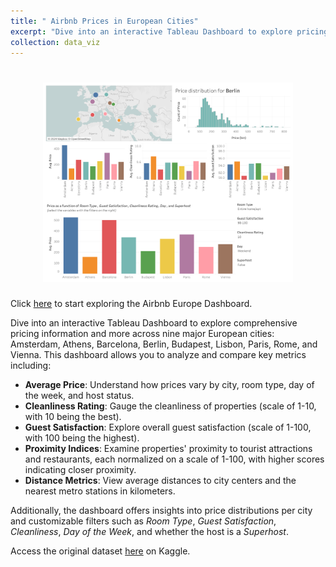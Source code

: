 ```yaml
---
title: " Airbnb Prices in European Cities"
excerpt: "Dive into an interactive Tableau Dashboard to explore pricing information and more across nine major European cities: Amsterdam, Athens, Barcelona, Berlin, Budapest, Lisbon, Paris, Rome, and Vienna.<br/><img src='/images/dashboard-airbnb.png' style='width:5%; height:auto;'>"
collection: data_viz
---
```


<h1 align="center">
<img src="/images/dashboard-airbnb.png" alt="drawing" width="400"/>
</h1>

Click [here](https://public.tableau.com/views/AirbnbEuropeanCities/Dashboard12) to start exploring the Airbnb Europe Dashboard.

Dive into an interactive Tableau Dashboard to explore comprehensive pricing information and more across nine major European cities: Amsterdam, Athens, Barcelona, Berlin, Budapest, Lisbon, Paris, Rome, and Vienna. This dashboard allows you to analyze and compare key metrics including:

- **Average Price**: Understand how prices vary by city, room type, day of the week, and host status.
- **Cleanliness Rating**: Gauge the cleanliness of properties (scale of 1-10, with 10 being the best).
- **Guest Satisfaction**: Explore overall guest satisfaction (scale of 1-100, with 100 being the highest).
- **Proximity Indices**: Examine properties' proximity to tourist attractions and restaurants, each normalized on a scale of 1-100, with higher scores indicating closer proximity.
- **Distance Metrics**: View average distances to city centers and the nearest metro stations in kilometers.

Additionally, the dashboard offers insights into price distributions per city and customizable filters such as *Room Type*, *Guest Satisfaction*, *Cleanliness*, *Day of the Week*, and whether the host is a *Superhost*.

Access the original dataset [here](https://www.kaggle.com/datasets/dipeshkhemani/airbnb-cleaned-europe-dataset/data) on Kaggle.
